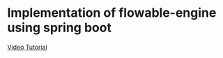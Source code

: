 # Implementation of flowable-engine using spring boot

[Video Tutorial](https://youtu.be/SBTifzavMaM)
